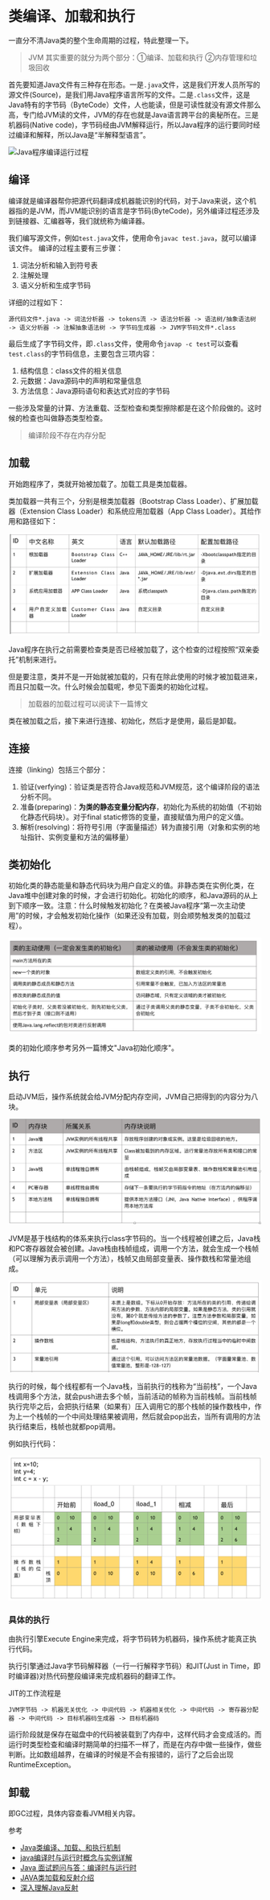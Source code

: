 # 类编译、加载和执行


一直分不清Java类的整个生命周期的过程，特此整理一下。
> JVM 其实重要的就分为两个部分：①编译、加载和执行 ②内存管理和垃圾回收


首先要知道Java文件有三种存在形态。一是`.java`文件，这是我们开发人员所写的源文件(Source)，是我们用Java程序语言所写的文件。二是`.class`文件，这是Java特有的字节码（ByteCode）文件，人也能读，但是可读性就没有源文件那么高，专门给JVM读的文件，JVM的存在也就是Java语言跨平台的奥秘所在。三是机器码(Native code)，字节码经由JVM解释运行，所以Java程序的运行要同时经过编译和解释，所以Java是“半解释型语言”。

![Java程序编译运行过程](http://dl.iteye.com/upload/attachment/0084/2313/9df89177-114a-343a-bfe0-672739b33ed6.png)

## 编译
编译就是编译器帮你把源代码翻译成机器能识别的代码，对于Java来说，这个机器指的是JVM，而JVM能识别的语言是字节码(ByteCode)，另外编译过程还涉及到链接器、汇编器等，我们就统称为编译器。

我们编写源文件，例如`test.java`文件，使用命令`javac test.java`，就可以编译该文件。
编译的过程主要有三步骤：
1. 词法分析和输入到符号表
2. 注解处理
3. 语义分析和生成字节码

详细的过程如下：
```
源代码文件*.java -> 词法分析器 -> tokens流 -> 语法分析器 -> 语法树/抽象语法树 -> 语义分析器 -> 注解抽象语法树 -> 字节码生成器 -> JVM字节码文件*.class
```
最后生成了字节码文件，即`.class`文件，使用命令`javap -c test`可以查看`test.class`的字节码信息，主要包含三项内容：
1. 结构信息：class文件的相关信息
2. 元数据：Java源码中的声明和常量信息
3. 方法信息：Java源码语句和表达式对应的字节码

一些涉及常量的计算、方法重载、泛型检查和类型擦除都是在这个阶段做的。这时候的检查也叫做静态类型检查。

> 编译阶段不存在内存分配

## 加载
开始跑程序了，类就开始被加载了。加载工具是类加载器。

类加载器一共有三个，分别是根类加载器（Bootstrap Class Loader）、扩展加载器（Extension Class Loader）和系统应用加载器（App Class Loader）。其给作用和路径如下：

![类加载器](https://raw.githubusercontent.com/FEFJay/markdown_pic/branch1/java_classLoader.png)

Java程序在执行之前需要检查类是否已经被加载了，这个检查的过程按照“双亲委托”机制来进行。

但是要注意，类并不是一开始就被加载的，只有在除此使用的时候才被加载进来，而且只加载一次。什么时候会加载呢，参见下面类的初始化过程。

> 加载器的加载过程可以阅读下一篇博文

类在被加载之后，接下来进行连接、初始化，然后才是使用，最后是卸载。

## 连接
连接（linking）包括三个部分：
1. 验证(verfying)：验证类是否符合Java规范和JVM规范，这个编译阶段的语法分析不同。
2. 准备(preparing)：**为类的静态变量分配内存**，初始化为系统的初始值（不初始化静态代码块）。对于final static修饰的变量，直接赋值为用户的定义值。
3. 解析(resolving)：将符号引用（字面量描述）转为直接引用（对象和实例的地址指针、实例变量和方法的偏移量）

## 类初始化
初始化类的静态能量和静态代码块为用户自定义的值。非静态类在实例化类，在Java堆中创建对象的时候，才会进行初始化。初始化的顺序，和Java源码的从上到下顺序一致。注意：什么时候触发初始化？在类被Java程序“第一次主动使用”的时候，才会触发初始化操作（如果还没有加载，则会顺势触发类的加载过程）。

![类的初始化过程](https://raw.githubusercontent.com/FEFJay/markdown_pic/branch1/class_init.png)

类的初始化顺序参考另外一篇博文"Java初始化顺序"。

## 执行

启动JVM后，操作系统就会给JVM分配内存空间，JVM自己把得到的内容分为八块。

![JVM内存分配](https://raw.githubusercontent.com/FEFJay/markdown_pic/branch1/java_memory_construction.png)

JVM是基于栈结构的体系来执行class字节码的。当一个线程被创建之后，Java栈和PC寄存器就会被创建。Java栈由栈帧组成，调用一个方法，就会生成一个栈帧（可以理解为表示调用一个方法），栈帧又由局部变量表、操作数栈和常量池组成。

![栈帧组成](https://raw.githubusercontent.com/FEFJay/markdown_pic/branch1/stack_frame_construction.png)

执行的时候，每个线程都有一个Java栈，当前执行的栈称为“当前栈”，一个Java栈调用多个方法，就会push进去多个帧，当前活动的帧称为当前栈帧。当前栈帧执行完毕之后，会把执行结果（如果有）压入调用它的那个栈帧的操作数栈中，作为上一个栈帧的一个中间处理结果被调用，然后就会pop出去，当所有调用的方法执行结束后，栈帧也就都pop调用。

例如执行代码：

![示例代码执行过程](https://raw.githubusercontent.com/FEFJay/markdown_pic/branch1/stack_frame_process.png)


### 具体的执行
由执行引擎Execute Engine来完成，将字节码转为机器码，操作系统才能真正执行代码。

执行引擎通过Java字节码解释器（一行一行解释字节码）和JIT(Just in Time，即时编译器)对热代码整段编译来完成机器码的翻译工作。

JIT的工作流程是
```
JVM字节码 -> 机器无关优化 -> 中间代码 -> 机器相关优化 -> 中间代码 -> 寄存器分配器 -> 中间代码 -> 目标机器码生成器 -> 目标机器码
```


运行阶段就是保存在磁盘中的代码被装载到了内存中，这样代码才会变成活的。而运行时类型检查和编译时期简单的扫描不一样了，而是在内存中做一些操作，做些判断。比如数组越界，在编译的时候是不会有报错的，运行了之后会出现RuntimeException。

## 卸载
即GC过程，具体内容查看JVM相关内容。

参考
* [Java类编译、加载、和执行机制](https://www.cnblogs.com/fefjay/p/6305499.html)
* [java编译时与运行时概念与实例详解](http://www.jb51.net/article/111592.htm)
* [Java 面试题问与答：编译时与运行时](http://www.importnew.com/1796.html)
* [JAVA类加载和反射介绍](http://www.cnblogs.com/lijunamneg/archive/2013/03/25/2980991.html)
* [深入理解Java反射](https://www.cnblogs.com/luoxn28/p/5686794.html)
